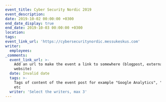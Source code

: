 ```yaml
---
event_title: Cyber ​​Security Nordic 2019
event_description:
date: 2019-10-02 00:00:00 +0300
end_date_display: true
end_date: 2019-10-03 00:00:00 +0300
location:
tags:
event_link_url: 'https://cybersecuritynordic.messukeskus.com'
writer:
  employees:
_comments:
  event_link_url: >-
    Add an url to make the event a link to somewhere (blogpost, external
    website)
  date: Invalid date
  tags: >-
    Tags of content of the event post for example "Google Analytics", "GitHub"
    etc
  writer: 'Select the writers, max 3'
---
```


